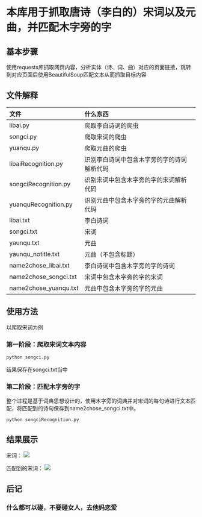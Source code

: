 # 本库用于抓取唐诗（李白的）宋词以及元曲，并匹配木字旁的字

## 基本步骤
使用requests库抓取网页内容，分析实体（诗、词、曲）对应的页面链接，跳转到对应页面后使用BeautifulSoup匹配文本从而抓取目标内容

## 文件解释

|文件|什么东西|
|:---------- | :--- |
|libai.py|爬取李白诗词的爬虫|
|songci.py|爬取宋词的爬虫|
|yuanqu.py|爬取元曲的爬虫|
|libaiRecognition.py|识别李白诗词中包含木字旁的字的诗词解析代码|
|songciRecognition.py|识别宋词中包含木字旁的字的宋词解析代码|
|yuanquRecognition.py|识别元曲中包含木字旁的字的元曲解析代码|
|libai.txt|李白诗词|
|songci.txt|宋词|
|yaunqu.txt|元曲|
|yaunqu_notitle.txt|元曲（不包含标题）|
|name2chose_libai.txt|李白诗词中包含木字旁的字的诗词|
|name2chose_songci.txt|宋词中包含木字旁的字的宋词|
|name2chose_yuanqu.txt|元曲中包含木字旁的字的元曲|


## 使用方法

以爬取宋词为例
### 第一阶段：爬取宋词文本内容
```python
python songci.py
```
结果保存在songci.txt当中

### 第二阶段：匹配木字旁的字
整个过程是基于词典思想设计的，使用木字旁的词典并对宋词的每句诗进行文本匹配，将匹配到的诗句保存到name2chose_songci.txt中。

```
python songciRecognition.py
```
## 结果展示

宋词：
![](https://github.com/XiaohuiLee/Poem/output/songci.png)

匹配到的宋词：
![](https://github.com/XiaohuiLee/Poem/output/name2choose_songci.png)

## 后记

### 什么都可以碰，不要碰女人，去他妈恋爱